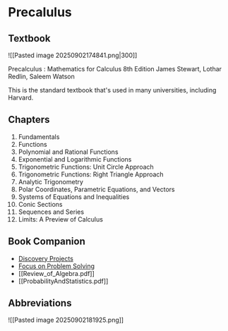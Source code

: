 # Precalulus

## Textbook

![[Pasted image 20250902174841.png|300]]

Precalculus : Mathematics for Calculus
8th Edition
James Stewart, Lothar Redlin, Saleem Watson

This is the standard textbook that's used in many universities, including Harvard.

## Chapters

1. Fundamentals
2. Functions
3. Polynomial and Rational Functions
4. Exponential and Logarithmic Functions
5. Trigonometric Functions: Unit Circle Approach
6. Trigonometric Functions: Right Triangle Approach
7. Analytic Trigonometry
8. Polar Coordinates, Parametric Equations, and Vectors
9. Systems of Equations and Inequalities
10. Conic Sections
11. Sequences and Series
12. Limits: A Preview of Calculus

## Book Companion

- [Discovery Projects](https://www.stewartmath.com/media/25_inside_discovery.php)
- [Focus on Problem Solving](https://www.stewartmath.com/media/25_inside_focus.php)
- [[Review_of_Algebra.pdf]]
- [[ProbabilityAndStatistics.pdf]]


## Abbreviations

![[Pasted image 20250902181925.png]]

